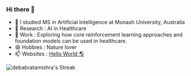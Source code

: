 ### Hi there 👋
- 🌱 I studied MS in Artificial Intelligence at Monash University, Australia
- 🤔 Research : AI in Healthcare
- 🔭 Work : Exploring how core reinforcement learning approaches and foundation models can be used in healthcare.
- 😄 Hobbies : Nature lover
- 📫 Websites : [Hello World 🌎](https://debabratamishra.github.io/)
<!--
**debabratamishra/debabratamishra** is a ✨ _special_ ✨ repository because its `README.md` (this file) appears on your GitHub profile.

Here are some ideas to get you started:

- 🔭 I’m currently working on ...
- 🌱 I’m currently learning ...
- 👯 I’m looking to collaborate on ...
- 🤔 I’m looking for help with ...
- 💬 Ask me about ...
- 📫 How to reach me: ...
- 😄 Pronouns: ...
- ⚡ Fun fact: ...
-->
![debabratamishra's Streak](https://github-readme-streak-stats.herokuapp.com/?user=debabratamishra&theme=vue-dark&hide_border=true)

